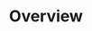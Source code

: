---
layout: single-page
id: overview
nav: true
nav-order: 1
title: Overview

banner:
  content: >
    <div class="container text--center">
      <div class="title banner-title">Visit Britain</div>
      <div class="space--sm"></div>
      <a href="#offers" class="btn btn--lg btn--outline btn--outline-orange">See All Offers</a>
    </div>
banner-attribution: "<a href=\"#photo-link\">Photo</a> by username / <a rel=\"nofollow\" href=\"https://creativecommons.org/licenses/by/2.0/\">CC BY</a>"
---